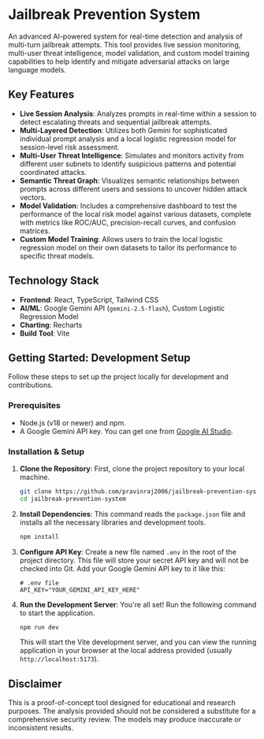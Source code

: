 # Jailbreak Prevention System

An advanced AI-powered system for real-time detection and analysis of multi-turn jailbreak attempts. This tool provides live session monitoring, multi-user threat intelligence, model validation, and custom model training capabilities to help identify and mitigate adversarial attacks on large language models.

## Key Features

- **Live Session Analysis**: Analyzes prompts in real-time within a session to detect escalating threats and sequential jailbreak attempts.
- **Multi-Layered Detection**: Utilizes both Gemini for sophisticated individual prompt analysis and a local logistic regression model for session-level risk assessment.
- **Multi-User Threat Intelligence**: Simulates and monitors activity from different user subnets to identify suspicious patterns and potential coordinated attacks.
- **Semantic Threat Graph**: Visualizes semantic relationships between prompts across different users and sessions to uncover hidden attack vectors.
- **Model Validation**: Includes a comprehensive dashboard to test the performance of the local risk model against various datasets, complete with metrics like ROC/AUC, precision-recall curves, and confusion matrices.
- **Custom Model Training**: Allows users to train the local logistic regression model on their own datasets to tailor its performance to specific threat models.

## Technology Stack

- **Frontend**: React, TypeScript, Tailwind CSS
- **AI/ML**: Google Gemini API (`gemini-2.5-flash`), Custom Logistic Regression Model
- **Charting**: Recharts
- **Build Tool**: Vite

## Getting Started: Development Setup

Follow these steps to set up the project locally for development and contributions.

### Prerequisites

- Node.js (v18 or newer) and npm.
- A Google Gemini API key. You can get one from [Google AI Studio](https://ai.studio.google.com/app/apikey).

### Installation & Setup

1.  **Clone the Repository**:
    First, clone the project repository to your local machine.
    ```bash
    git clone https://github.com/pravinraj2006/jailbreak-prevention-system.git
    cd jailbreak-prevention-system
    ```

2.  **Install Dependencies**:
    This command reads the `package.json` file and installs all the necessary libraries and development tools.
    ```bash
    npm install
    ```

3.  **Configure API Key**:
    Create a new file named `.env` in the root of the project directory. This file will store your secret API key and will not be checked into Git. Add your Google Gemini API key to it like this:
    ```
    # .env file
    API_KEY="YOUR_GEMINI_API_KEY_HERE"
    ```

4.  **Run the Development Server**:
    You're all set! Run the following command to start the application.
    ```bash
    npm run dev
    ```
    This will start the Vite development server, and you can view the running application in your browser at the local address provided (usually `http://localhost:5173`).

## Disclaimer

This is a proof-of-concept tool designed for educational and research purposes. The analysis provided should not be considered a substitute for a comprehensive security review. The models may produce inaccurate or inconsistent results.
